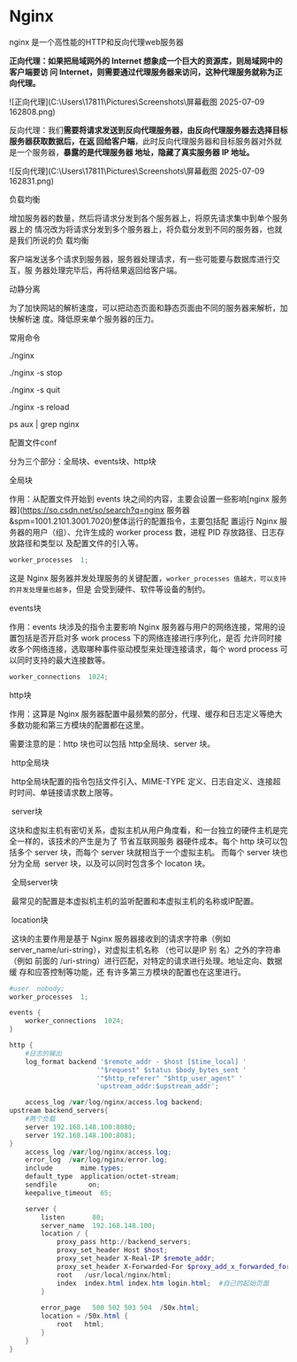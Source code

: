 # Nginx

nginx 是一个高性能的HTTP和反向代理web服务器

**正向代理：如果把局域网外的 Internet 想象成一个巨大的资源库，则局域网中的客户端要访 问 Internet，则需要通过代理服务器来访问，这种代理服务就称为正向代理。**

![正向代理](C:\Users\17811\Pictures\Screenshots\屏幕截图 2025-07-09 162808.png)

反向代理：我们**需要将请求发送到反向代理服务器，由反向代理服务器去选择目标服务器获取数据后，在返 回给客户端**，此时反向代理服务器和目标服务器对外就是一个服务器，**暴露的是代理服务器 地址，隐藏了真实服务器 IP 地址。**

![反向代理](C:\Users\17811\Pictures\Screenshots\屏幕截图 2025-07-09 162831.png)

负载均衡

增加服务器的数量，然后将请求分发到各个服务器上，将原先请求集中到单个服务器上的 情况改为将请求分发到多个服务器上，将负载分发到不同的服务器，也就是我们所说的负 载均衡

客户端发送多个请求到服务器，服务器处理请求，有一些可能要与数据库进行交互，服 务器处理完毕后，再将结果返回给客户端。

动静分离

为了加快网站的解析速度，可以把动态页面和静态页面由不同的服务器来解析，加快解析速 度。降低原来单个服务器的压力。



常用命令

./nginx

./nginx -s stop

./nginx -s quit

./nginx -s reload 

ps aux | grep nginx





配置文件conf

分为三个部分：全局块、events块、http块

全局块

作用：从配置文件开始到 events 块之间的内容，主要会设置一些影响[nginx 服务器](https://so.csdn.net/so/search?q=nginx 服务器&spm=1001.2101.3001.7020)整体运行的配置指令，主要包括配 置运行 Nginx
服务器的用户（组）、允许生成的 worker process 数，进程 PID 存放路径、日志存放路径和类型以 及配置文件的引入等。

```powershell
worker_processes  1;
```

这是 Nginx 服务器并发处理服务的关键配置，`worker_processes 值越大，可以支持的并发处理量也越多`，但是 会受到硬件、软件等设备的制约。



events块

作用：events 块涉及的指令主要影响 Nginx 服务器与用户的网络连接，常用的设置包括是否开启对多 work process 下的网络连接进行序列化，是否 允许同时接收多个网络连接，选取哪种事件驱动模型来处理连接请求，每个 word process 可以同时支持的最大连接数等。

```powershell
worker_connections  1024;
```



http块

作用：这算是 Nginx 服务器配置中最频繁的部分，代理、缓存和日志定义等绝大多数功能和第三方模块的配置都在这里。

需要注意的是：http 块也可以包括 http全局块、server 块。

​	http全局块

​	http全局块配置的指令包括文件引入、MIME-TYPE 定义、日志自定义、连接超时时间、单链接请求数上限等。

​	server块

​	这块和虚拟主机有密切关系，虚拟主机从用户角度看，和一台独立的硬件主机是完全一样的，该技术的产生是为了 节省互联网服务	器硬件成本。每个 http 块可以包括多个 server 块，而每个 server 块就相当于一个虚拟主机。 而每个 server 块也分为全局
​	server 块，以及可以同时包含多个 locaton 块。

​		全局server块

​		最常见的配置是本虚拟机主机的监听配置和本虚拟主机的名称或IP配置。

​		location块

​		这块的主要作用是基于 Nginx 服务器接收到的请求字符串（例如 server_name/uri-string），对虚拟主机名称 （也可以是IP 别		名）之外的字符串（例如 前面的 /uri-string）进行匹配，对特定的请求进行处理。地址定向、数据缓 存和应答控制等功能，还		有许多第三方模块的配置也在这里进行。

```powershell
#user  nobody;
worker_processes  1;

events {
    worker_connections  1024;
}

http {
	#日志的输出
    log_format backend '$remote_addr - $host [$time_local] '
                      '"$request" $status $body_bytes_sent '
                      '"$http_referer" "$http_user_agent" '
                      'upstream_addr:$upstream_addr';

    access_log /var/log/nginx/access.log backend;
upstream backend_servers{
	#两个负载
    server 192.168.148.100:8080;
    server 192.168.148.100:8081;
}
    access_log /var/log/nginx/access.log;
    error_log  /var/log/nginx/error.log;
    include       mime.types;
    default_type  application/octet-stream;
    sendfile        on;
    keepalive_timeout  65;

    server {
        listen       80;
        server_name  192.168.148.100;
        location / {
            proxy_pass http://backend_servers;
            proxy_set_header Host $host;
            proxy_set_header X-Real-IP $remote_addr;
            proxy_set_header X-Forwarded-For $proxy_add_x_forwarded_for;
            root   /usr/local/nginx/html;
            index  index.html index.htm login.html;  #自己的起始页面
        }   
            
        error_page   500 502 503 504  /50x.html;
        location = /50x.html {
            root   html;
        } 
    }         
}     
```

